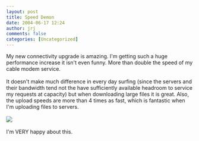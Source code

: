 ```yaml
---
layout: post
title: Speed Demon
date: 2004-06-17 12:24
author: jrj
comments: false
categories: [Uncategorized]
---
```

My new connectivity upgrade is amazing. I'm getting such a huge performance increase it isn't even funny. More than double the speed of my cable modem service.<br /><br />It doesn't make much difference in every day surfing (since the servers and their bandwidth tend not the have sufficiently available headroom to service my requests at capacity) but when downloading large files it is great. Also, the upload speeds are more than 4 times as fast, which is fantastic when I'm uploading files to servers.<br /><br /><img src="http://archive.jrj.org/speedjunkie.gif" /><br /><br />I'm VERY happy about this.
